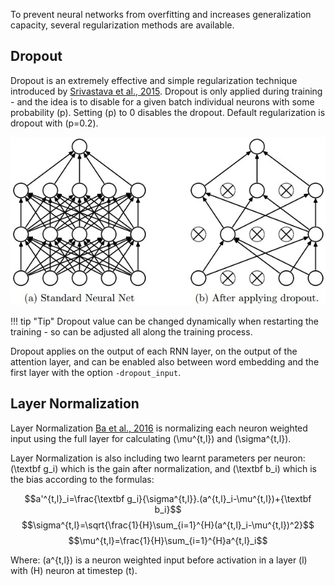 To prevent neural networks from overfitting and increases generalization capacity, several regularization methods are available.

## Dropout

Dropout is an extremely effective and simple regularization technique introduced by [Srivastava et al., 2015](http://www.jmlr.org/papers/volume15/srivastava14a.old/source/srivastava14a.pdf). Dropout is only applied during training - and the idea is to disable for a given batch individual neurons with some probability \(p\). Setting \(p\) to 0 disables the dropout. Default regularization is dropout with \(p=0.2\).

![Dropout](../img/dropout.jpg)

!!! tip "Tip"
    Dropout value can be changed dynamically when restarting the training - so can be adjusted all along the training process.

Dropout applies on the output of each RNN layer, on the output of the attention layer, and can be enabled also between word embedding and the first layer with the option `-dropout_input`.

## Layer Normalization

Layer Normalization [Ba et al., 2016](https://arxiv.org/abs/1607.06450) is normalizing each neuron weighted input using the full layer for calculating \(\mu^{t,l}\) and \(\sigma^{t,l}\).

Layer Normalization is also including two learnt parameters per neuron: \(\textbf g_i\) which is the gain after normalization, and \(\textbf b_i\) which is the bias according to the formulas:

$$a'^{t,l}_i=\frac{\textbf g_i}{\sigma^{t,l}}.(a^{t,l}_i-\mu^{t,l})+{\textbf b_i}$$
$$\sigma^{t,l}=\sqrt{\frac{1}{H}\sum_{i=1}^{H}(a^{t,l}_i-\mu^{t,l})^2}$$
$$\mu^{t,l}=\frac{1}{H}\sum_{i=1}^{H}a^{t,l}_i$$

Where: \(a^{t,l}\) is a neuron weighted input before activation in a layer \(l\) with \(H\) neuron at timestep \(t\).
